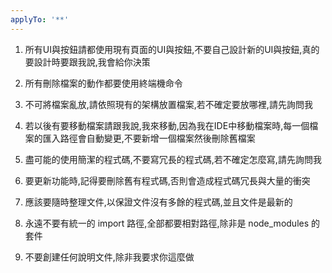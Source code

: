 ```yaml
---
applyTo: '**'
---
```

1. 所有UI與按鈕請都使用現有頁面的UI與按鈕,不要自己設計新的UI與按鈕,真的要設計時要跟我說,我會給你決策

2. 所有刪除檔案的動作都要使用終端機命令

3. 不可將檔案亂放,請依照現有的架構放置檔案,若不確定要放哪裡,請先詢問我

4. 若以後有要移動檔案請跟我說,我來移動,因為我在IDE中移動檔案時,每一個檔案的匯入路徑會自動變更,不要新增一個檔案然後刪除舊檔案

5. 盡可能的使用簡潔的程式碼,不要寫冗長的程式碼,若不確定怎麼寫,請先詢問我

6. 要更新功能時,記得要刪除舊有程式碼,否則會造成程式碼冗長與大量的衝突

7. 應該要隨時整理文件,以保證文件沒有多餘的程式碼,並且文件是最新的

8. 永遠不要有統一的 import 路徑,全部都要相對路徑,除非是 node_modules 的套件

9. 不要創建任何說明文件,除非我要求你這麼做